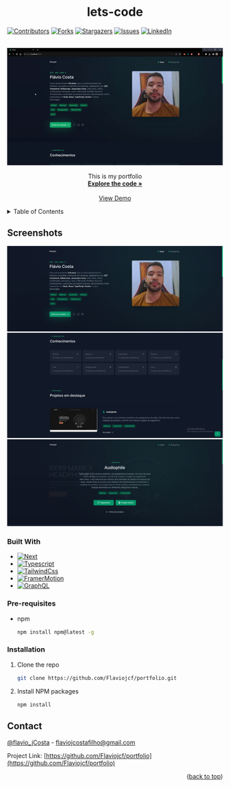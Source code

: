 <a name="readme-top"></a>
<h1 align="center">lets-code</h1>

[![Contributors][contributors-shield]][contributors-url]
[![Forks][forks-shield]][forks-url]
[![Stargazers][stars-shield]][stars-url]
[![Issues][issues-shield]][issues-url]
[![LinkedIn][linkedin-shield]][linkedin-url]

<br />
<div align="center">
  <a href="https:/github.com/flaviojcf/lets-code">
    <img src="/public/portfolio.gif" alt="Logo">
  </a>


  <p align="center">
    This is my portfolio
    <br />
    <a href="https://github.com/Flaviojcf/portfolio"><strong>Explore the code »</strong></a>
    <br />
    <br />
    <a href="https://portfolio-flaviojcf.vercel.app/">View Demo</a>
  </p>
</div>

<details>
  <summary>Table of Contents</summary>
  <ol>
    <li>
      <a href="#about-the-project">About The Project</a>
      <ul>
        <li><a href="#built-with">Built With</a></li>
      </ul>
    </li>
    <li>
      <ul>
        <li><a href="#prerequisites">Pre-requisites</a></li>
        <li><a href="#installation">Installation</a></li>
      </ul>
    </li>
    <li><a href="#contact">Contact</a></li>
  </ol>
</details>

## Screenshots


<div align="center">
    <img src="/public/images/portfolioHome01.png"  >
    <img src="/public/images/portfolioHome02.png"  >
    <img src="/public/images/portfolioProject.png"  >
</div>



### Built With


- [![Next][Next.js]][next-url]
- [![Typescript][Typescript.react]][Typescript-url]
- [![TailwindCss][TailwindCss.react]][TailwindCss-url]
- [![FramerMotion][Framer.Motion]][Framer.Motion-url]
- [![GraphQL][GraphQL]][GraphQL-url]


### Pre-requisites


- npm
  ```sh
  npm install npm@latest -g
  ```

### Installation

1. Clone the repo
   ```sh
   git clone https://github.com/Flaviojcf/portfolio.git
   ```
2. Install NPM packages
   ```sh
   npm install
   ```





## Contact

[@flavio_jCosta](mailto:flaviojcostafilho@gmail.com) - flaviojcostafilho@gmail.com

Project Link: [https://github.com/Flaviojcf/portfolio](https://github.com/Flaviojcf/portfolio)

<p align="right">(<a href="#readme-top">back to top</a>)</p>




[contributors-shield]: https://img.shields.io/github/contributors/flaviojcf/portfolio.svg?style=for-the-badge
[contributors-url]: https://github.com/flaviojcf/portfolio/graphs/contributors
[forks-shield]: https://img.shields.io/github/forks/flaviojcf/portfolio.svg?style=for-the-badge
[forks-url]: https://github.com/flaviojcf/portfolio/network/members
[stars-shield]: https://img.shields.io/github/stars/flaviojcf/portfolio.svg?style=for-the-badge
[stars-url]: https://github.com/flaviojcf/portfolio/stargazers
[issues-shield]: https://img.shields.io/github/issues/flaviojcf/portfolio.svg?style=for-the-badge
[issues-url]: https://github.com/flaviojcf/portfolio/issues
[linkedin-shield]: https://img.shields.io/badge/-LinkedIn-black.svg?style=for-the-badge&logo=linkedin&colorB=555
[linkedin-url]: https://www.linkedin.com/in/flávio-jcosta

[Next.js]: https://img.shields.io/badge/Next-2F74C0?style=for-the-badge&logo=Next.js&logoColor=white
[next-url]: https://nextjs.org/

[TailwindCss.react]:https://img.shields.io/badge/Tailwind-css20232A?style=for-the-badge&logo=TailwindCss&logoColor=61DAFB

[TailwindCss-url]: https://tailwindcss.com/

[Typescript.react]:https://img.shields.io/badge/Typescript-2F74C0?style=for-the-badge&logo=typescript&logoColor=white

[Typescript-url]: https://phosphoricons.com/

[Framer.Motion]:https://img.shields.io/badge/FramerMotion-black?style=for-the-badge&logo=Framer%20Motion.&logoColor=white

[Framer.Motion-url]:https://www.framer.com/motion/

[GraphQL]:https://img.shields.io/badge/Graphql-2F74C0?style=for-the-badge&logo=graphql&logoColor=white
[GraphQL-url]:https://graphql.org/